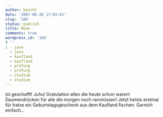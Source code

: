 ```yaml
---
author: bascht
date: '2007-06-26 17:03:43'
slug: '186'
status: publish
title: None
comments: true
wordpress_id: '186'
? ''
: - java
  - java
  - kaufland
  - kaufland
  - prüfung
  - prüfung
  - studium
  - studium
---
```


Ist geschafft! Juhu! Gratulation allen die heute schon waren!
Daumendrücken für alle die morgen noch ranmüssen! Jetzt heists
erstmal für Iratxe ein Geburtstagsgeschenk aus dem Kaufland
fischen. Garnich einfach...


